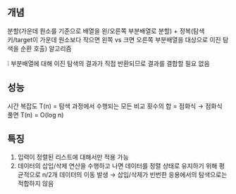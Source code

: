 ## 개념

분할(가운데 원소를 기준으로 배열을 왼/오른쪽 부분배열로 분할) + 정복(탐색 키/target이 가운데 원소보다 작으면 왼쪽 vs 크면 오른쪽 부분배열을 대상으로 이진 탐색을 순환 호출) 알고리즘

❕ 부분배열에 대해 이진 탐색의 결과가 직접 반환되므로 결과를 결합할 필요 없음

## 성능

시간 복잡도 T(n) = 탐색 과정에서 수행되는 모든 비교 횟수의 합 = 점화식 → 점화식 풀면 T(n) = O(log n)

## 특징

1. 입력이 정렬된 리스트에 대해서만 적용 가능
2. 데이터의 삽입/삭제 연산을 수행하고 나면 데이터를 정렬 상태로 유지하기 위해 평균적으로 n/2개 데이터의 이동 발생 → 삽입/삭제가 빈번한 응용에서의 탐색으로는 적합하지 않음
